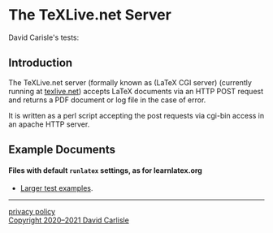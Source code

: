 # The TeXLive.net Server

David Carisle's tests:

## Introduction

The TeXLive.net server (formally known as (LaTeX CGI server)
(currently running at [texlive.net](https://texlive.net)) accepts
LaTeX documents via an HTTP POST request and returns a PDF document or
log file in the case of error.

It is written as a perl script accepting the post requests via cgi-bin access in an apache HTTP server.

## Example Documents

#### Files with default `runlatex` settings, as for learnlatex.org
* [Larger test examples](test2).

---
[privacy policy](privacy)  
[Copyright 2020&ndash;2021 David Carlisle](https://github.com/sponsors/davidcarlisle/)
